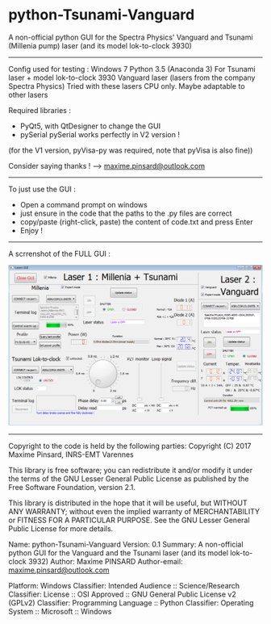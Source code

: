 # python-Tsunami-Vanguard
A non-official python GUI for the Spectra Physics' Vanguard and Tsunami (Millenia pump) laser (and its model lok-to-clock 3930)

-------------------------------------------------------
Config used for testing : 
Windows 7
Python 3.5 (Anaconda 3)
For Tsunami laser + model lok-to-clock 3930
Vanguard laser
(lasers from the company Spectra Physics)
Tried with these lasers CPU only. Maybe adaptable to other lasers

Required libraries :

- PyQt5, with QtDesigner to change the GUI 
- pySerial
pySerial works perfectly in V2 version !

(for the V1 version, pyVisa-py was required, note that pyVisa is also fine))

Consider saying thanks ! --> maxime.pinsard@outlook.com

------------------------------------------------------------------------------
To just use the GUI :

- Open a command prompt on windows
- just ensure in the code that the paths to the .py files are correct
- copy/paste (right-click, paste) the content of code.txt and press Enter
- Enjoy !

------------------------------------------------------------------------------

A scrrenshot of the FULL GUI :

![](https://github.com/MaxP92/python-Tsunami-Vanguard/blob/master/images/Capture_GUI.PNG?raw=true)

--------------------------
Copyright to the code is held by the following parties:
Copyright (C) 2017 Maxime Pinsard, INRS-EMT Varennes

This library is free software; you can redistribute it and/or
modify it under the terms of the GNU Lesser General Public
License as published by the Free Software Foundation, version 2.1.

This library is distributed in the hope that it will be useful,
but WITHOUT ANY WARRANTY; without even the implied warranty of
MERCHANTABILITY or FITNESS FOR A PARTICULAR PURPOSE.  See the GNU
Lesser General Public License for more details.

Name: python-Tsunami-Vanguard
Version: 0.1
Summary: A non-official python GUI for the Vanguard and the Tsunami laser (and its model lok-to-clock 3932)
Author: Maxime PINSARD
Author-email: maxime.pinsard@outlook.com
        
Platform: Windows
Classifier: Intended Audience :: Science/Research
Classifier: License :: OSI Approved :: GNU General Public License v2 (GPLv2)
Classifier: Programming Language :: Python
Classifier: Operating System :: Microsoft :: Windows
